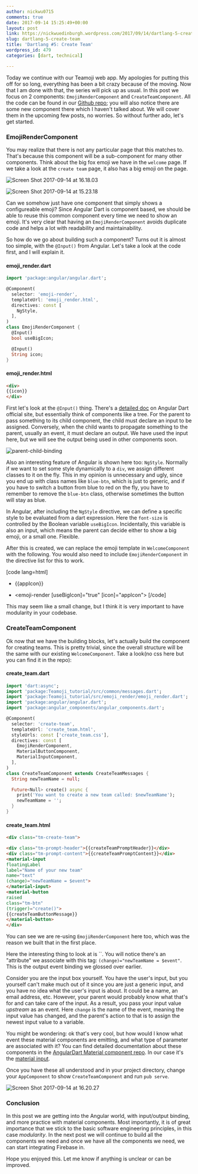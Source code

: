 ```yaml
---
author: nickwu0715
comments: true
date: 2017-09-14 15:25:49+00:00
layout: post
link: https://nickwuedinburgh.wordpress.com/2017/09/14/dartlang-5-create-team/
slug: dartlang-5-create-team
title: 'Dartlang #5: Create Team'
wordpress_id: 479
categories: [dart, technical]

---
```


Today we continue with our Teamoji web app. My apologies for putting this off for so long, everything has been a bit crazy because of the moving. Now that I am done with that, the series will pick up as usual. In this post we focus on 2 components: `EmojiRenderComponent` and `CreateTeamComponent`. All the code can be found in our [Github repo](https://github.com/NickWu007/Teamoji-practice); you will also notice there are some new component there which I haven't talked about. We will cover them in the upcoming few posts, no worries. So without further ado, let's get started.



### EmojiRenderComponent



You may realize that there is not any particular page that this matches to. That's because this component will be a sub-component for many other components. Think about the big fox emoji we have in the `welcome` page. If we take a look at the `create team` page, it also has a big emoji on the page.

![Screen Shot 2017-09-14 at 16.18.03](https://nickwuedinburgh.files.wordpress.com/2017/09/screen-shot-2017-09-14-at-16-18-03.png)

![Screen Shot 2017-09-14 at 15.23.18](https://nickwuedinburgh.files.wordpress.com/2017/09/screen-shot-2017-09-14-at-15-23-18.png)

Can we somehow just have one component that simply shows a configureable emoji? Since Angular Dart is component based, we should be able to reuse this common component every time we need to show an emoji. It's very clear that having an `EmojiRenderComponent` avoids duplicate code and helps a lot with readability and maintainability.

So how do we go about building such a component? Turns out it is almost too simple, with the `@Input()` from Angular. Let's take a look at the code first, and I will explain it.



#### emoji_render.dart
~~~dart
import 'package:angular/angular.dart';

@Component(
  selector: 'emoji-render',
  templateUrl: 'emoji_render.html',
  directives: const [
    NgStyle,
  ],
)
class EmojiRenderComponent {
  @Input()
  bool useBigIcon;

  @Input()
  String icon;
}
~~~
#### emoji_render.html



~~~html
<div>
{{icon}}
</div>
~~~

First let's look at the `@Input()` thing. There's a [detailed doc](https://webdev.dartlang.org/angular/guide/template-syntax#!#inputs-outputs) on Angular Dart official site, but essentially think of components like a tree. For the parent to pass something to its child component, the child must declare an input to be assigned. Conversely, when the child wants to propagate something to the parent, usually an event, it must declare an output. We have used the input here, but we will see the output being used in other components soon.

![parent-child-binding](https://nickwuedinburgh.files.wordpress.com/2017/09/parent-child-binding.png)

Also an interesting feature of Angular is shown here too: `NgStyle`. Normally if we want to set some style dynamically to a `div`, we assign different classes to it on the fly. This in my opinion is unnecessary and ugly, since you end up with class names like `blue-btn`, which is just to generic, and if you have to switch a button from blue to red on the fly, you have to remember to remove the `blue-btn` class, otherwise sometimes the button will stay as blue.

In Angular, after including the `NgStyle` directive, we can define a specific style to be evaluated from a dart expression. Here the `font-size` is controlled by the Boolean variable `useBigIcon`. Incidentally, this variable is also an input, which means the parent can decide either to show a big emoji, or a small one. Flexible.

After this is created, we can replace the emoji template in `WelcomeComponent` with the following. You would also need to include `EmojiRenderComponent` in the directive list for this to work.

[code lang=html]
- <div class="tm-app-icon">{{appIcon}}</div>
+ <emoji-render [useBigIcon]="true" [icon]="appIcon"></emoji-render>
[/code]

This may seem like a small change, but I think it is very important to have modularity in your codebase.



### CreateTeamComponent



Ok now that we have the building blocks, let's actually build the component for creating teams. This is pretty trivial, since the overall structure will be the same with our existing `WelcomeComponent`. Take a look(no css here but you can find it in the repo):



#### create_team.dart

~~~dart
import 'dart:async';
import 'package:Teamoji_tutorial/src/common/messages.dart';
import 'package:Teamoji_tutorial/src/emoji_render/emoji_render.dart';
import 'package:angular/angular.dart';
import 'package:angular_components/angular_components.dart';

@Component(
  selector: 'create-team',
  templateUrl: 'create_team.html',
  styleUrls: const ['create_team.css'],
  directives: const [
    EmojiRenderComponent,
    MaterialButtonComponent,
    MaterialInputComponent,
  ],
)
class CreateTeamComponent extends CreateTeamMessages {
  String newTeamName = null;

  Future<Null> create() async {
    print('You want to create a new team called: $newTeamName');
    newTeamName = '';
  }
}
~~~


#### create_team.html



~~~html
<div class="tm-create-team">

<div class="tm-prompt-header">{{createTeamPromptHeader}}</div>
<div class="tm-prompt-content">{{createTeamPromptContent}}</div>
<material-input
floatingLabel
label="Name of your new team"
name="text"
(change)="newTeamName = $event">
</material-input>
<material-button
raised
class="tm-btn"
(trigger)="create()">
{{createTeamButtonMessage}}
</material-button>
</div>
~~~

You can see we are re-using `EmojiRenderComponent` here too, which was the reason we built that in the first place.

Here the interesting thing to look at is ``. You will notice there's an "attribute" we associate with this tag: `(change)="newTeamName = $event"`. This is the output event binding we glossed over earlier.

Consider you are the input box yourself. You have the user's input, but you yourself can't make much out of it since you are just a generic input, and you have no idea what the user's input is about. It could be a name, an email address, etc. However, your parent would probably know what that's for and can take care of the input. As a result, you pass your input value _upstream_ as an event. Here `change` is the name of the event, meaning the input value has changed, and the parent's action to that is to assign the newest input value to a variable.

You might be wondering: ok that's very cool, but how would I know what event these material components are emitting, and what type of parameter are associated with it? You can find detailed documentation about these components in the [AngularDart Material component repo](https://github.com/dart-lang/angular_components). In our case it's the [material input](https://github.com/dart-lang/angular_components/blob/master/lib/src/components/material_input/material_input.dart).

Once you have these all understood and in your project directory, change your `AppComponent` to show `CreateTeamComponent` and run `pub serve`.

![Screen Shot 2017-09-14 at 16.20.27](https://nickwuedinburgh.files.wordpress.com/2017/09/screen-shot-2017-09-14-at-16-20-27.png)



### Conclusion



In this post we are getting into the Angular world, with input/output binding, and more practice with material components. Most importantly, it is of great importance that we stick to the basic software engineering principles, in this case _modularity_. In the next post we will continue to build all the components we need and once we have all the components we need, we can start integrating Firebase in.

Hope you enjoyed this. Let me know if anything is unclear or can be improved.
